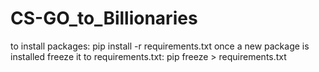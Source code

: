 # CS-GO_to_Billionaries
to install packages: pip install -r requirements.txt
once a new package is installed freeze it to requirements.txt: pip freeze > requirements.txt

